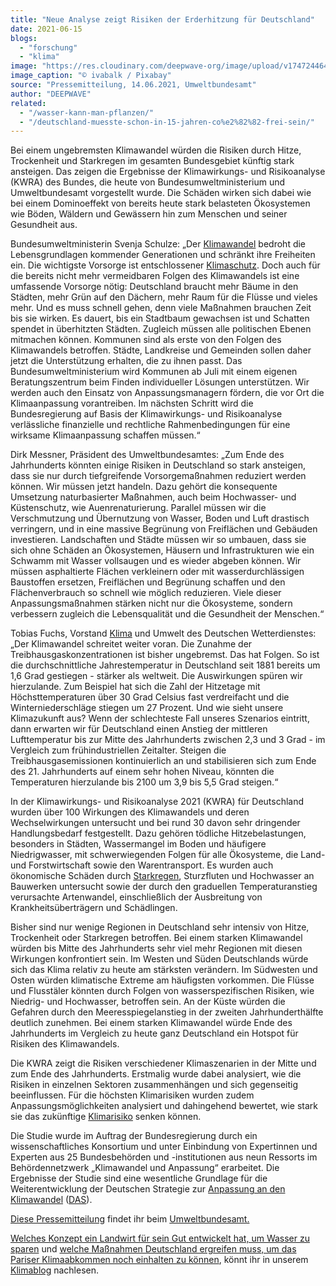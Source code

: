 ```yaml
---
title: "Neue Analyse zeigt Risiken der Erderhitzung für Deutschland"
date: 2021-06-15
blogs: 
  - "forschung"
  - "klima"
image: "https://res.cloudinary.com/deepwave-org/image/upload/v1747244640/deepwave.org/sunflower-954557_1920.jpg"
image_caption: "© ivabalk / Pixabay"
source: "Pressemitteilung, 14.06.2021, Umweltbundesamt"
author: "DEEPWAVE"
related: 
  - "/wasser-kann-man-pflanzen/"
  - "/deutschland-muesste-schon-in-15-jahren-co%e2%82%82-frei-sein/"
---
```


Bei einem ungebremsten Klimawandel würden die Risiken durch Hitze, Trockenheit und Starkregen im gesamten Bundesgebiet künftig stark ansteigen. Das zeigen die Ergebnisse der Klimawirkungs- und Risikoanalyse (KWRA) des Bundes, die heute von Bundesumweltministerium und Umweltbundesamt vorgestellt wurde. Die Schäden wirken sich dabei wie bei einem Dominoeffekt von bereits heute stark belasteten Ökosystemen wie Böden, Wäldern und Gewässern hin zum Menschen und seiner Gesundheit aus.

Bundesumweltministerin Svenja Schulze: „Der ⁠[Klimawandel](https://www.umweltbundesamt.de/service/glossar/k?tag=Klimawandel#alphabar)⁠ bedroht die Lebensgrundlagen kommender Generationen und schränkt ihre Freiheiten ein. Die wichtigste Vorsorge ist entschlossener ⁠[Klimaschutz](https://www.umweltbundesamt.de/service/glossar/k?tag=Klimaschutz#alphabar)⁠. Doch auch für die bereits nicht mehr vermeidbaren Folgen des Klimawandels ist eine umfassende Vorsorge nötig: Deutschland braucht mehr Bäume in den Städten, mehr Grün auf den Dächern, mehr Raum für die Flüsse und vieles mehr. Und es muss schnell gehen, denn viele Maßnahmen brauchen Zeit bis sie wirken. Es dauert, bis ein Stadtbaum gewachsen ist und Schatten spendet in überhitzten Städten. Zugleich müssen alle politischen Ebenen mitmachen können. Kommunen sind als erste von den Folgen des Klimawandels betroffen. Städte, Landkreise und Gemeinden sollen daher jetzt die Unterstützung erhalten, die zu ihnen passt. Das Bundesumweltministerium wird Kommunen ab Juli mit einem eigenen Beratungszentrum beim Finden individueller Lösungen unterstützen. Wir werden auch den Einsatz von Anpassungsmanagern fördern, die vor Ort die Klimaanpassung vorantreiben. Im nächsten Schritt wird die Bundesregierung auf Basis der Klimawirkungs- und Risikoanalyse verlässliche finanzielle und rechtliche Rahmenbedingungen für eine wirksame Klimaanpassung schaffen müssen.“

Dirk Messner, Präsident des Umweltbundesamtes: „Zum Ende des Jahrhunderts könnten einige Risiken in Deutschland so stark ansteigen, dass sie nur durch tiefgreifende Vorsorgemaßnahmen reduziert werden können. Wir müssen jetzt handeln. Dazu gehört die konsequente Umsetzung naturbasierter Maßnahmen, auch beim Hochwasser- und Küstenschutz, wie Auenrenaturierung. Parallel müssen wir die Verschmutzung und Übernutzung von Wasser, Boden und Luft drastisch verringern, und in eine massive Begrünung von Freiflächen und Gebäuden investieren. Landschaften und Städte müssen wir so umbauen, dass sie sich ohne Schäden an Ökosystemen, Häusern und Infrastrukturen wie ein Schwamm mit Wasser vollsaugen und es wieder abgeben können. Wir müssen asphaltierte Flächen verkleinern oder mit wasserdurchlässigen Baustoffen ersetzen, Freiflächen und Begrünung schaffen und den Flächenverbrauch so schnell wie möglich reduzieren. Viele dieser Anpassungsmaßnahmen stärken nicht nur die Ökosysteme, sondern verbessern zugleich die Lebensqualität und die Gesundheit der Menschen.“

Tobias Fuchs, Vorstand ⁠[Klima](https://www.umweltbundesamt.de/service/glossar/k?tag=Klima#alphabar)⁠ und Umwelt des Deutschen Wetterdienstes: „Der Klimawandel schreitet weiter voran. Die Zunahme der Treibhausgaskonzentrationen ist bisher ungebremst. Das hat Folgen. So ist die durchschnittliche Jahrestemperatur in Deutschland seit 1881 bereits um 1,6 Grad gestiegen - stärker als weltweit. Die Auswirkungen spüren wir hierzulande. Zum Beispiel hat sich die Zahl der Hitzetage mit Höchsttemperaturen über 30 Grad Celsius fast verdreifacht und die Winterniederschläge stiegen um 27 Prozent. Und wie sieht unsere Klimazukunft aus? Wenn der schlechteste Fall unseres Szenarios eintritt, dann erwarten wir für Deutschland einen Anstieg der mittleren Lufttemperatur bis zur Mitte des Jahrhunderts zwischen 2,3 und 3 Grad - im Vergleich zum frühindustriellen Zeitalter. Steigen die Treibhausgasemissionen kontinuierlich an und stabilisieren sich zum Ende des 21. Jahrhunderts auf einem sehr hohen Niveau, könnten die Temperaturen hierzulande bis 2100 um 3,9 bis 5,5 Grad steigen.“

In der Klimawirkungs- und Risikoanalyse 2021 (KWRA) für Deutschland wurden über 100 Wirkungen des Klimawandels und deren Wechselwirkungen untersucht und bei rund 30 davon sehr dringender Handlungsbedarf festgestellt. Dazu gehören tödliche Hitzebelastungen, besonders in Städten, Wassermangel im Boden und häufigere Niedrigwasser, mit schwerwiegenden Folgen für alle Ökosysteme, die Land- und Forstwirtschaft sowie den Warentransport. Es wurden auch ökonomische Schäden durch ⁠[Starkregen](https://www.umweltbundesamt.de/service/glossar/s?tag=Starkregen#alphabar)⁠, Sturzfluten und Hochwasser an Bauwerken untersucht sowie der durch den graduellen Temperaturanstieg verursachte Artenwandel, einschließlich der Ausbreitung von Krankheitsüberträgern und Schädlingen.

Bisher sind nur wenige Regionen in Deutschland sehr intensiv von Hitze, Trockenheit oder Starkregen betroffen. Bei einem starken Klimawandel würden bis Mitte des Jahrhunderts sehr viel mehr Regionen mit diesen Wirkungen konfrontiert sein. Im Westen und Süden Deutschlands würde sich das Klima relativ zu heute am stärksten verändern. Im Südwesten und Osten würden klimatische Extreme am häufigsten vorkommen. Die Flüsse und Flusstäler könnten durch Folgen von wasserspezifischen Risiken, wie Niedrig- und Hochwasser, betroffen sein. An der Küste würden die Gefahren durch den Meeresspiegelanstieg in der zweiten Jahrhunderthälfte deutlich zunehmen. Bei einem starken Klimawandel würde Ende des Jahrhunderts im Vergleich zu heute ganz Deutschland ein Hotspot für Risiken des Klimawandels.

Die KWRA zeigt die Risiken verschiedener Klimaszenarien in der Mitte und zum Ende des Jahrhunderts. Erstmalig wurde dabei analysiert, wie die Risiken in einzelnen Sektoren zusammenhängen und sich gegenseitig beeinflussen. Für die höchsten Klimarisiken wurden zudem Anpassungsmöglichkeiten analysiert und dahingehend bewertet, wie stark sie das zukünftige ⁠[Klimarisiko](https://www.umweltbundesamt.de/service/glossar/k?tag=Klimarisiko#alphabar)⁠ senken können.

Die Studie wurde im Auftrag der Bundesregierung durch ein wissenschaftliches Konsortium und unter Einbindung von Expertinnen und Experten aus 25 Bundesbehörden und -institutionen aus neun Ressorts im Behördennetzwerk „Klimawandel und Anpassung“ erarbeitet. Die Ergebnisse der Studie sind eine wesentliche Grundlage für die Weiterentwicklung der Deutschen Strategie zur ⁠[Anpassung an den Klimawandel](https://www.umweltbundesamt.de/service/glossar/a?tag=Anpassung_an_den_Klimawandel#alphabar)⁠ (⁠[DAS](https://www.umweltbundesamt.de/service/glossar/d?tag=DAS#alphabar)⁠).

[Diese Pressemitteilung](https://www.umweltbundesamt.de/presse/pressemitteilungen/neue-analyse-zeigt-risiken-der-erderhitzung-fuer) findet ihr beim [Umweltbundesamt.](https://www.umweltbundesamt.de/)

[Welches Konzept ein Landwirt für sein Gut entwickelt hat, um Wasser zu sparen](https://www.deepwave.org/wasser-kann-man-pflanzen/) und [welche Maßnahmen Deutschland ergreifen muss, um das Pariser Klimaabkommen noch einhalten zu können](https://www.deepwave.org/deutschland-muesste-schon-in-15-jahren-co%e2%82%82-frei-sein/), könnt ihr in unserem [Klimablog](https://www.deepwave.org/blogs/klima/) nachlesen.

